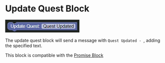 # Update Quest Block

![Update Quest Block](../../images/quest/update_quest.jpg)

The update quest block will send a message with `Quest Updated - `, adding the specified text.

This block is compatible with the [Promise Block](./promise.md)